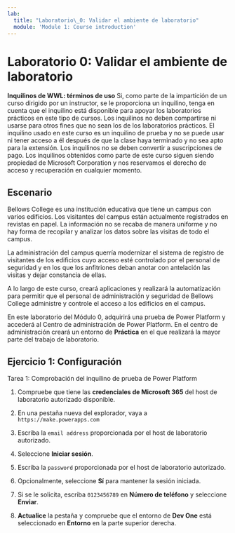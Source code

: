 ```yaml
---
lab:
  title: "Laboratorio\_0: Validar el ambiente de laboratorio"
  module: 'Module 1: Course introduction'
---
```


# Laboratorio 0: Validar el ambiente de laboratorio

**Inquilinos de WWL: términos de uso** Si, como parte de la impartición de un curso dirigido por un instructor, se le proporciona un inquilino, tenga en cuenta que el inquilino está disponible para apoyar los laboratorios prácticos en este tipo de cursos. Los inquilinos no deben compartirse ni usarse para otros fines que no sean los de los laboratorios prácticos. El inquilino usado en este curso es un inquilino de prueba y no se puede usar ni tener acceso a él después de que la clase haya terminado y no sea apto para la extensión. Los inquilinos no se deben convertir a suscripciones de pago. Los inquilinos obtenidos como parte de este curso siguen siendo propiedad de Microsoft Corporation y nos reservamos el derecho de acceso y recuperación en cualquier momento. 

## Escenario

Bellows College es una institución educativa que tiene un campus con varios edificios. Los visitantes del campus están actualmente registrados en revistas en papel. La información no se recaba de manera uniforme y no hay forma de recopilar y analizar los datos sobre las visitas de todo el campus.

La administración del campus querría modernizar el sistema de registro de visitantes de los edificios cuyo acceso esté controlado por el personal de seguridad y en los que los anfitriones deban anotar con antelación las visitas y dejar constancia de ellas. 

A lo largo de este curso, creará aplicaciones y realizará la automatización para permitir que el personal de administración y seguridad de Bellows College administre y controle el acceso a los edificios en el campus.

En este laboratorio del Módulo 0, adquirirá una prueba de Power Platform y accederá al Centro de administración de Power Platform. En el centro de administración creará un entorno de **Práctica** en el que realizará la mayor parte del trabajo de laboratorio.


## Ejercicio 1: Configuración

Tarea 1: Comprobación del inquilino de prueba de Power Platform

1.  Compruebe que tiene las **credenciales de Microsoft 365** del host de laboratorio autorizado disponible. 

2.  En una pestaña nueva del explorador, vaya a `https://make.powerapps.com`

3.  Escriba la `email address` proporcionada por el host de laboratorio autorizado. 

4.  Seleccione **Iniciar sesión**. 

5.  Escriba la `password` proporcionada por el host de laboratorio autorizado. 

6.  Opcionalmente, seleccione **Sí** para mantener la sesión iniciada.

7.  Si se le solicita, escriba `0123456789` en **Número de teléfono** y seleccione **Enviar**.

8.  **Actualice** la pestaña y compruebe que el entorno de **Dev One** está seleccionado en **Entorno** en la parte superior derecha. 

